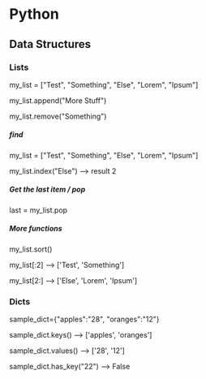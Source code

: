 # Python

## Data Structures

### Lists

my_list = ["Test", "Something", "Else", "Lorem", "Ipsum"]

my_list.append("More Stuff")

my_list.remove("Something")

##### find 
my_list = ["Test", "Something", "Else", "Lorem", "Ipsum"]

my_list.index("Else") --> result 2

##### Get the last item / pop

last = my_list.pop

##### More functions

my_list.sort()

my_list[:2] --> ['Test', 'Something']

my_list[2:] --> ['Else', 'Lorem', 'Ipsum']


### Dicts

sample_dict={"apples":"28", "oranges":"12"}

sample_dict.keys() --> ['apples', 'oranges']

sample_dict.values() --> ['28', '12']

sample_dict.has_key("22") --> False